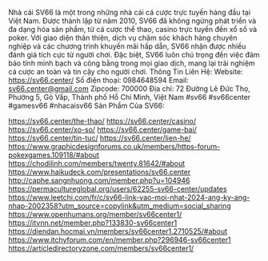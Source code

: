 Nhà cái SV66 là một trong những nhà cái cá cược trực tuyến hàng đầu tại Việt Nam. Được thành lập từ năm 2010, SV66 đã không ngừng phát triển và đa dạng hóa sản phẩm, từ cá cược thể thao, casino trực tuyến đến xổ số và poker. Với giao diện thân thiện, dịch vụ chăm sóc khách hàng chuyên nghiệp và các chương trình khuyến mãi hấp dẫn, SV66 nhận được nhiều đánh giá tích cực từ người chơi. Đặc biệt, SV66 luôn chú trọng đến việc đảm bảo tính minh bạch và công bằng trong mọi giao dịch, mang lại trải nghiệm cá cược an toàn và tin cậy cho người chơi.
Thông Tin Liên Hệ:
Website: https://sv66.center/
Số điện thoại: 0984648594
Email: sv66.center@gmail.com
Zipcode: 700000
Địa chỉ: 72 Đường Lê Đức Thọ, Phường 5, Gò Vấp, Thành phố Hồ Chí Minh, Việt Nam
#sv66 #sv66center #gamesv66 #nhacaisv66
Sản Phẩm Của SV66:

https://sv66.center/the-thao/
https://sv66.center/casino/
https://sv66.center/xo-so/
https://sv66.center/game-bai/
https://sv66.center/tin-tuc/
https://sv66.center/lien-he/
https://www.graphicdesignforums.co.uk/members/https-forum-pokexgames.109118/#about
https://chodilinh.com/members/twenty.81642/#about
https://www.haikudeck.com/presentations/sv66.center
http://caphe.sangnhuong.com/member.php?u=104946
https://permacultureglobal.org/users/62255-sv66-center/updates
https://www.leetchi.com/fr/c/sv66-link-vao-moi-nhat-2024-ang-ky-ang-nhap-2002358?utm_source=copylink&utm_medium=social_sharing
https://www.openhumans.org/member/sv66center1/
https://itvnn.net/member.php?133830-sv66center1
https://diendan.hocmai.vn/members/sv66center1.2710525/#about
https://www.itchyforum.com/en/member.php?296946-sv66center1
https://articledirectoryzone.com/members/sv66center1/

